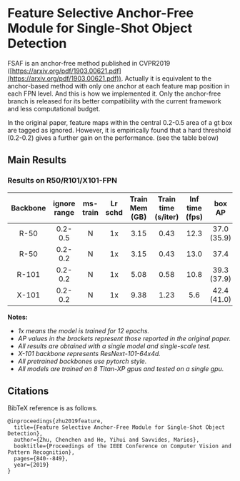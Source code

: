 # Feature Selective Anchor-Free Module for Single-Shot Object Detection

FSAF is an anchor-free method published in CVPR2019 ([https://arxiv.org/pdf/1903.00621.pdf](https://arxiv.org/pdf/1903.00621.pdf)).
Actually it is equivalent to the anchor-based method with only one anchor at each feature map position in each FPN level.
And this is how we implemented it.
Only the anchor-free branch is released for its better compatibility with the current framework and less computational budget.

In the original paper, feature maps within the central 0.2-0.5 area of a gt box are tagged as ignored. However,
it is empirically found that a hard threshold (0.2-0.2) gives a further gain on the performance. (see the table below)

## Main Results
### Results on R50/R101/X101-FPN

| Backbone   |  ignore range | ms-train| Lr schd |Train Mem (GB)| Train time (s/iter) | Inf time (fps) | box AP | Download |
|:----------:|  :-------:    |:-------:|:-------:|:------------:|:---------------:|:--------------:|:-------------:|:--------:|
| R-50       |   0.2-0.5     | N       | 1x      |    3.15      | 0.43            |    12.3        | 37.0 (35.9)   | [model](https://open-mmlab.s3.ap-northeast-2.amazonaws.com/mmdetection/v2.0/fsaf/fsaf_pscale0.2_nscale0.5_r50_fpn_1x_coco/fsaf_pscale0.2_nscale0.5_r50_fpn_1x_coco-9ad4c643.pth) &#124; [log](https://open-mmlab.s3.ap-northeast-2.amazonaws.com/mmdetection/v2.0/fsaf/fsaf_pscale0.2_nscale0.5_r50_fpn_1x_coco/fsaf_pscale0.2_nscale0.5_r50_fpn_1x_coco_20200428_122907.log.json)  |
| R-50       |   0.2-0.2     | N       | 1x      |    3.15      | 0.43            |    13.0        | 37.4          | [model](https://open-mmlab.s3.ap-northeast-2.amazonaws.com/mmdetection/v2.0/fsaf/fsaf_r50_fpn_1x_coco/fsaf_r50_fpn_1x_coco-94ccc51f.pth) &#124; [log](https://open-mmlab.s3.ap-northeast-2.amazonaws.com/mmdetection/v2.0/fsaf/fsaf_r50_fpn_1x_coco/fsaf_r50_fpn_1x_coco_20200428_072327.log.json)|
| R-101      |   0.2-0.2     | N       | 1x      |    5.08      | 0.58            |    10.8        | 39.3 (37.9)   | [model](https://open-mmlab.s3.ap-northeast-2.amazonaws.com/mmdetection/v2.0/fsaf/fsaf_r101_fpn_1x_coco/fsaf_r101_fpn_1x_coco-9e71098f.pth) &#124; [log](https://open-mmlab.s3.ap-northeast-2.amazonaws.com/mmdetection/v2.0/fsaf/fsaf_r101_fpn_1x_coco/fsaf_r101_fpn_1x_coco_20200428_160348.log.json)|
| X-101      |   0.2-0.2     | N       | 1x      |    9.38      | 1.23            |    5.6         | 42.4 (41.0)   | [model](https://open-mmlab.s3.ap-northeast-2.amazonaws.com/mmdetection/v2.0/fsaf/fsaf_x101_64x4d_fpn_1x_coco/fsaf_x101_64x4d_fpn_1x_coco-e3f6e6fd.pth) &#124; [log](https://open-mmlab.s3.ap-northeast-2.amazonaws.com/mmdetection/v2.0/fsaf/fsaf_x101_64x4d_fpn_1x_coco/fsaf_x101_64x4d_fpn_1x_coco_20200428_160424.log.json)|

**Notes:**
 - *1x means the model is trained for 12 epochs.*
 - *AP values in the brackets represent those reported in the original paper.*
 - *All results are obtained with a single model and single-scale test.*
 - *X-101 backbone represents ResNext-101-64x4d.*
 - *All pretrained backbones use pytorch style.*
 - *All models are trained on 8 Titan-XP gpus and tested on a single gpu.*

## Citations
BibTeX reference is as follows.
```
@inproceedings{zhu2019feature,
  title={Feature Selective Anchor-Free Module for Single-Shot Object Detection},
  author={Zhu, Chenchen and He, Yihui and Savvides, Marios},
  booktitle={Proceedings of the IEEE Conference on Computer Vision and Pattern Recognition},
  pages={840--849},
  year={2019}
}
```
